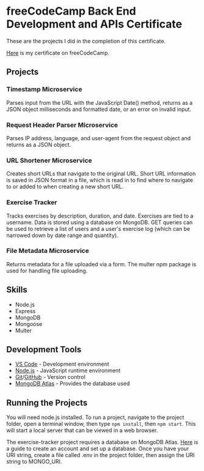 # freeCodeCamp Back End Development and APIs Certificate

These are the projects I did in the completion of this certificate.

[Here](https://www.freecodecamp.org/certification/fcc30aca8b2-d2c4-4009-a397-2e6d1ecbde3b/back-end-development-and-apis) is my certificate on freeCodeCamp.

## Projects

### Timestamp Microservice

Parses input from the URL with the JavaScript Date() method, returns as a JSON object milliseconds and formatted date, or an error on invalid input.

### Request Header Parser Microservice

Parses IP address, language, and user-agent from the request object and returns as a JSON object.

### URL Shortener Microservice

Creates short URLs that navigate to the original URL. Short URL information is saved in JSON format in a file, which is read in to find where to navigate to or added to when creating a new short URL.

### Exercise Tracker

Tracks exercises by description, duration, and date. Exercises are tied to a username. Data is stored using a database on MongoDB. GET queries can be used to retrieve a list of users and a user's exercise log (which can be narrowed down by date range and quantity).

### File Metadata Microservice

Returns metadata for a file uploaded via a form. The multer npm package is used for handling file uploading.

## Skills

- Node.js
- Express
- MongoDB
- Mongoose
- Multer

## Development Tools

- [VS Code](https://code.visualstudio.com/) - Development environment
- [Node.js](https://nodejs.org/en/) - JavaScript runtime environment
- [Git](https://git-scm.com/)/[GitHub](https://github.com/) - Version control
- [MongoDB Atlas](https://www.mongodb.com/) - Provides the database used

## Running the Projects

You will need node.js installed. To run a project, navigate to the project folder, open a terminal window, then type ```npm install```, then ```npm start```. This will start a local server that can be viewed in a web browser.

The exercise-tracker project requires a database on MongoDB Atlas. [Here](https://www.freecodecamp.org/news/get-started-with-mongodb-atlas/) is a guide to create an account and set up a database. Once you have your URI string, create a file called .env in the project folder, then assign the URI string to MONGO_URI.
